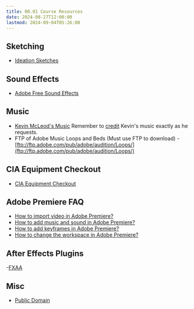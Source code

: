 ```yaml
---
title: 00.01 Course Resources
date: 2024-08-27T12:00:00
lastmod: 2024-09-04T05:26:00
---
```


## Sketching

- [Ideation Sketches](../../../../drawing/ideation-sketches.md)

## Sound Effects

- [Adobe Free Sound Effects](https://www.adobe.com/products/audition/offers/adobeauditiondlcsfx.html)

## Music

- [Kevin McLeod's Music](https://incompetech.com/music/royalty-free/music.html) Remember to [credit](https://incompetech.com/music/royalty-free/faq.html) Kevin's music exactly as he requests.
- FTP of Adobe Music Loops and Beds (Must use FTP to download) - [ftp://ftp.adobe.com/pub/adobe/audition/Loops/](ftp://ftp.adobe.com/pub/adobe/audition/Loops/)

## CIA Equipment Checkout

- [CIA Equipment Checkout](https://cia.webcheckout.net/)

## Adobe Premiere FAQ

- [How to import video in Adobe Premiere?](../../../../video/adobe-premiere-pro/how-to-import-video-into-premiere-pro.md)
- [How to add music and sound in Adobe Premiere?](../../../../video/adobe-premiere-pro/adobe-premiere-add-music-and-sound.md)
- [How to add keyframes in Adobe Premiere?](../../../../video/adobe-premiere-pro/add-keyframes-adobe-premiere.md)
- [How to change the workspace in Adobe Premiere?](../../../../video/adobe-premiere-pro/change-workspace-adobe-premiere.md)

## After Effects Plugins

-[FXAA](https://www.plugineverything.com/fxaa)

## Misc

- [Public Domain](../../../../copyright/public-domain.md)
